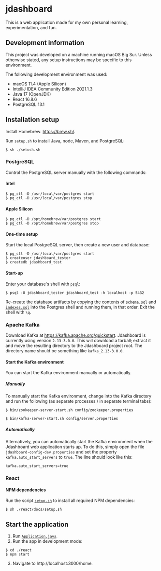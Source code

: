 # jdashboard
This is a web application made for my own personal learning, experimentation, and fun.

## Development information
This project was developed on a machine running macOS Big Sur.
Unless otherwise stated, any setup instructions may be specific to this environment.

The following development environment was used:
* macOS 11.4 (Apple Silicon) 
* IntelliJ IDEA Community Edition 2021.1.3
* Java 17 (OpenJDK)
* React 16.8.6
* PostgreSQL 13.1

## Installation setup
Install Homebrew: https://brew.sh/.

Run `setup.sh` to install Java, node, Maven, and PostgreSQL:
```shell
$ sh ./setush.sh
```

### PostgreSQL
Control the PostgreSQL server manually with the following commands:
#### Intel
```shell
$ pg_ctl -D /usr/local/var/postgres start
$ pg_ctl -D /usr/local/var/postgres stop
```

#### Apple Silicon
```shell
$ pg_ctl -D /opt/homebrew/var/postgres start
$ pg_ctl -D /opt/homebrew/var/postgres stop
```

#### One-time setup
Start the local PostgreSQL server, then create a new user and database:
```shell
$ pg_ctl -D /usr/local/var/postgres start
$ createuser jdashboard_tester
$ createdb jdashboard_test
```

#### Start-up
Enter your database's shell with [`psql`](https://www.postgresql.org/docs/12/app-psql.html):
```shell
$ psql -U jdashboard_tester jdashboard_test -h localhost -p 5432
```
Re-create the database artifacts by copying the contents of [`schema.sql`](./src/main/resources/sql/schema.sql) and 
[`indexes.sql`](./src/main/resources/sql/indexes.sql) into the Postgres shell and running them, in that order. 
Exit the shell with `\q`.

### Apache Kafka
Download Kafka at https://kafka.apache.org/quickstart. Jdashboard is currently using version `2.13-3.0.0`.
This will download a tarball; extract it and move the resulting directory to the Jdashboard project root. 
The directory name should be something like `kafka_2.13-3.0.0`.

#### Start the Kafka environment
You can start the Kafka environment manually or automatically.

##### Manually
To manually start the Kafka environment, change into the Kafka directory and run the following (as separate processes / in separate terminal tabs):
```shell
$ bin/zookeeper-server-start.sh config/zookeeper.properties
```

```shell
$ bin/kafka-server-start.sh config/server.properties
```

##### Automatically
Alternatively, you can automatically start the Kafka environment when the Jdashboard web application starts up. 
To do this, simply open the file `jdashboard-config-dev.properties` and set the property `kafka.auto_start_servers` to `true`. 
The line should look like this:
```
kafka.auto_start_servers=true
```

### React
#### NPM dependencies
Run the script [`setup.sh`](./react/docs/setup.sh) to install all required NPM dependencies:
```shell
$ sh ./react/docs/setup.sh
```

## Start the application
1. Run [`Application.java`](./src/main/java/com/kiwiko/webapp/Application.java).
2. Run the app in development mode:
```shell
$ cd ./react
$ npm start
```
3. Navigate to http://localhost:3000/home.
